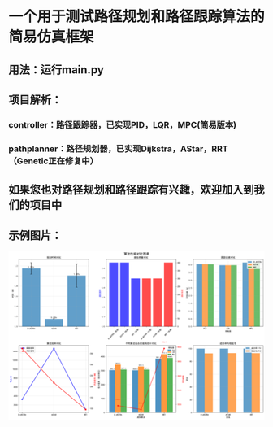 # 一个用于测试路径规划和路径跟踪算法的简易仿真框架
## 用法：运行main.py
## 项目解析：
### controller：路径跟踪器，已实现PID，LQR，MPC(简易版本)
### pathplanner：路径规划器，已实现Dijkstra，AStar，RRT（Genetic正在修复中）

## 如果您也对路径规划和路径跟踪有兴趣，欢迎加入到我们的项目中

## 示例图片：
![image](comparison_charts_20250615_155215.png)
